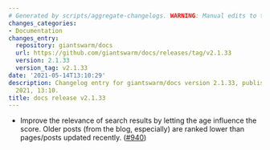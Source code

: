 ```yaml
---
# Generated by scripts/aggregate-changelogs. WARNING: Manual edits to this files will be overwritten.
changes_categories:
- Documentation
changes_entry:
  repository: giantswarm/docs
  url: https://github.com/giantswarm/docs/releases/tag/v2.1.33
  version: 2.1.33
  version_tag: v2.1.33
date: '2021-05-14T13:10:29'
description: Changelog entry for giantswarm/docs version 2.1.33, published on 14 May
  2021, 13:10.
title: docs release v2.1.33
---
```


- Improve the relevance of search results by letting the age influence the score. Older posts (from the blog, especially) are ranked lower than pages/posts updated recently. ([#940](https://github.com/giantswarm/docs/pull/940))
